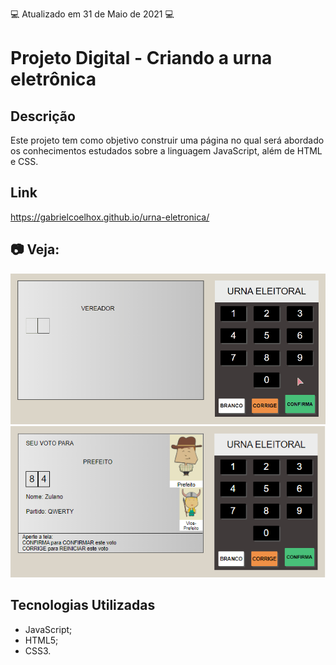 :computer: Atualizado em 31 de Maio de 2021 :computer:

# Projeto Digital - Criando a urna eletrônica

## Descrição

Este projeto tem como objetivo construir uma página no qual será abordado os conhecimentos estudados sobre a linguagem JavaScript, além de HTML e CSS.

## Link

https://gabrielcoelhox.github.io/urna-eletronica/

## :camera: Veja:

![GIF](github/animacao.gif)
![IMG](github/img.png)

## Tecnologias Utilizadas

- JavaScript;
- HTML5;
- CSS3.

